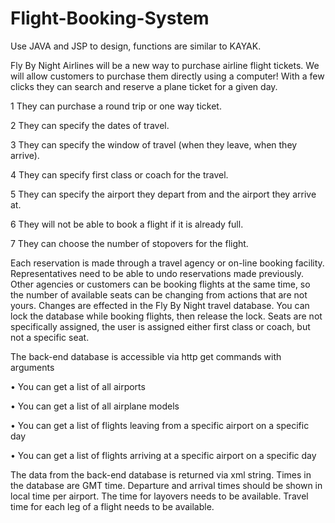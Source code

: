 # Flight-Booking-System

Use JAVA and JSP to design, functions are similar to KAYAK.

Fly By Night Airlines will be a new way to purchase airline flight tickets. We will allow customers to purchase them directly using a computer! With a few clicks they can search and reserve a plane ticket for a given day.

1 They can purchase a round trip or one way ticket.

2 They can specify the dates of travel.

3 They can specify the window of travel (when they leave, when they arrive).

4 They can specify first class or coach for the travel.

5 They can specify the airport they depart from and the airport they arrive at.

6 They will not be able to book a flight if it is already full.

7 They can choose the number of stopovers for the flight.

Each reservation is made through a travel agency or on-line booking facility. Representatives need to be able to undo reservations made previously. Other agencies or customers can be booking flights at the same time, so the number of available seats can be changing from actions that are not yours. Changes are effected in the Fly By Night travel database. You can lock the database while booking flights, then release the lock. Seats are not specifically assigned, the user is assigned either first class or coach, but not a specific seat.

The back-end database is accessible via http get commands with arguments

•	You can get a list of all airports

•	You can get a list of all airplane models

•	You can get a list of flights leaving from a specific airport on a specific day

•	You can get a list of flights arriving at a specific airport on a specific day

The data from the back-end database is returned via xml string. Times in the database are GMT time. Departure and arrival times should be shown in local time per airport. The time for layovers needs to be available. Travel time for each leg of a flight needs to be available.
